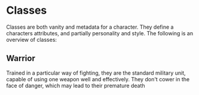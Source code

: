 # Classes

Classes are both vanity and metadata for a character. They define a characters attributes, and partially personality and style. The following is an overview of classes:

## Warrior

Trained in a particular way of fighting, they are the standard military unit, capable of using one weapon well and effectively. They don't cower in the face of danger, which may lead to their premature death